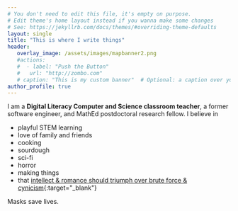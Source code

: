 ```yaml
---
# You don't need to edit this file, it's empty on purpose.
# Edit theme's home layout instead if you wanna make some changes
# See: https://jekyllrb.com/docs/themes/#overriding-theme-defaults
layout: single
title: "This is where I write things"
header:
   overlay_image: /assets/images/mapbanner2.png
   #actions:
   #  - label: "Push the Button"
   #   url: "http://zombo.com"
   # caption: "This is my custom banner"  # Optional: a caption over your banner
author_profile: true
---
```

I am a **Digital Literacy Computer and Science classroom teacher**, a former software engineer, and MathEd postdoctoral research fellow. I believe in

- playful STEM learning
- love of family and friends
- cooking
- sourdough
- sci-fi
- horror
- making things
- that [intellect & romance should triumph over brute force & cynicism](https://www.youtube.com/watch?v=M9P4SxtphJ4){:target="_blank"}

Masks save lives.
